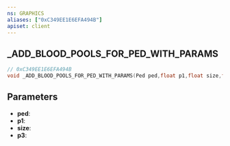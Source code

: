 ```yaml
---
ns: GRAPHICS
aliases: ["0xC349EE1E6EFA494B"]
apiset: client
---
```

## _ADD_BLOOD_POOLS_FOR_PED_WITH_PARAMS

```c
// 0xC349EE1E6EFA494B
void _ADD_BLOOD_POOLS_FOR_PED_WITH_PARAMS(Ped ped,float p1,float size,float p3);
```


## Parameters
* **ped**:
* **p1**:
* **size**:
* **p3**:



